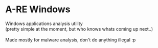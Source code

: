 # A-RE Windows
Windows applications analysis utility <br> (pretty simple at the moment, but who knows whats coming up next..) <br><br> Made mostly for malware analysis, don't do anything illegal :p
